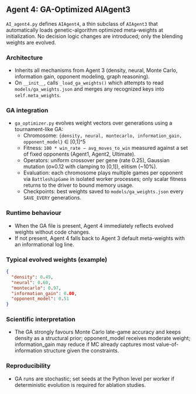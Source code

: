 ## Agent 4: GA-Optimized AIAgent3

`AI_agent4.py` defines `AIAgent4`, a thin subclass of `AIAgent3` that automatically loads genetic-algorithm optimized meta-weights at initialization. No decision logic changes are introduced; only the blending weights are evolved.

### Architecture
- Inherits all mechanisms from Agent 3 (density, neural, Monte Carlo, information gain, opponent modeling, graph reasoning).
- On `__init__`, calls `_load_ga_weights()` which attempts to read `models/ga_weights.json` and merges any recognized keys into `self.meta_weights`.

### GA integration
- `ga_optimizer.py` evolves weight vectors over generations using a tournament-like GA:
  - Chromosome: `{density, neural, montecarlo, information_gain, opponent_model}` ∈ [0,1]^5
  - Fitness: `100 * win_rate − avg_moves_to_win` measured against a set of fixed opponents (Agent1, Agent2, Ultimate).
  - Operators: uniform crossover per gene (rate 0.25), Gaussian mutation (σ≈0.12 with clamping to [0,1]), elitism (~10%).
  - Evaluation: each chromosome plays multiple games per opponent via `BattleshipGame` in isolated worker processes; only scalar fitness returns to the driver to bound memory usage.
  - Checkpoints: best weights saved to `models/ga_weights.json` every `SAVE_EVERY` generations.

### Runtime behaviour
- When the GA file is present, Agent 4 immediately reflects evolved weights without code changes.
- If not present, Agent 4 falls back to Agent 3 default meta-weights with an informational log line.

### Typical evolved weights (example)
```json
{
  "density": 0.49,
  "neural": 0.60,
  "montecarlo": 0.97,
  "information_gain": 0.00,
  "opponent_model": 0.51
}
```

### Scientific interpretation
- The GA strongly favours Monte Carlo late-game accuracy and keeps density as a structural prior; opponent_model receives moderate weight; information_gain may reduce if MC already captures most value-of-information structure given the constraints.

### Reproducibility
- GA runs are stochastic; set seeds at the Python level per worker if deterministic evolution is required for ablation studies.
